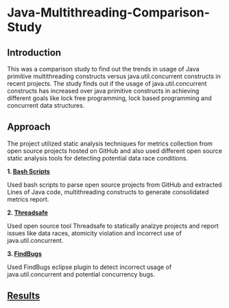 # Java-Multithreading-Comparison-Study

## Introduction
This was a comparison study to find out the trends in usage of  Java primitive multithreading constructs versus java.util.concurrent constructs in recent projects. The study finds out if the usage of java.util.concurrent constructs has increased over java primitive constructs in achieving different goals like lock free programming, lock based programming and concurrent data structures.

## Approach
The project utilized static analysis techniques for metrics collection from open source projects hosted on GitHub and also used different open source static analysis tools for detecting potential data race conditions.

**1. [Bash Scripts](/Bash%20Scripts)**

Used bash scripts to parse open source projects from GitHub and extracted Lines of Java code, multithreading constructs to generate consolidated metrics report.

**2. [Threadsafe](https://marketplace.eclipse.org/content/threadsafe)**

Used open source tool Threadsafe to statically analzye projects and report issues like data races, atomicity violation and incorrect use of java.util.concurrent.

**3. [FindBugs](https://marketplace.eclipse.org/content/findbugs-eclipse-plugin)**

Used FindBugs eclipse plugin to detect incorrect usage of java.util.concurrent and potential concurrency bugs.

## [Results](/Results)





